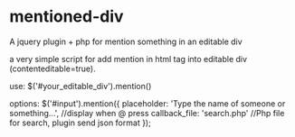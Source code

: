 mentioned-div
=============

A jquery plugin + php for mention something in an editable div

a very simple script for add mention in html tag into editable div (contenteditable=true).

use:
  $('#your_editable_div').mention()
  
options:
  $('#input').mention({
    placeholder: 'Type the name of someone or something...', //display when @ press
	  callback_file: 'search.php' //Php file for search, plugin send json format
	});

